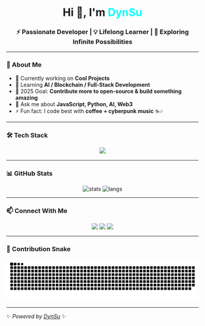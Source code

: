 <!-- GitHub Profile README -->
<h1 align="center">Hi 👋, I'm <span style="color:#00FFFF;">DynSu</span></h1>
<h3 align="center">⚡ Passionate Developer | 💡 Lifelong Learner | 🚀 Exploring Infinite Possibilities</h3>

---

### 🌈 About Me  
- 🔭 Currently working on **Cool Projects**  
- 🌱 Learning **AI / Blockchain / Full-Stack Development**  
- 🎯 2025 Goal: **Contribute more to open-source & build something amazing**  
- 💬 Ask me about **JavaScript, Python, AI, Web3**  
- ⚡ Fun fact: I code best with **coffee + cyberpunk music** ☕🎶  

---

### 🛠️ Tech Stack  
<p align="center">
  <img src="https://skillicons.dev/icons?i=html,css,js,ts,react,nodejs,python,java,go,php,mysql,mongodb,linux,docker,git,github,vscode,figma&theme=dark" />
</p>

---

### 📊 GitHub Stats  

<p align="center">
  <img src="https://github-readme-stats.vercel.app/api?username=DynSu&show_icons=true&theme=radical" alt="stats" height="170" />
  <img src="https://github-readme-stats.vercel.app/api/top-langs/?username=DynSu&layout=compact&theme=radical" alt="langs" height="170" />
</p>




---

### 📫 Connect With Me  
<p align="center">
  <a href="mailto:lizamiceliyio12@gmail.com"><img src="https://img.shields.io/badge/Email-D14836?style=for-the-badge&logo=gmail&logoColor=white" /></a>
  <a href="https://linkedin.com/in/DynSu"><img src="https://img.shields.io/badge/LinkedIn-0077B5?style=for-the-badge&logo=linkedin&logoColor=white" /></a>
  <a href="https://twitter.com/DynSu"><img src="https://img.shields.io/badge/Twitter-1DA1F2?style=for-the-badge&logo=twitter&logoColor=white" /></a>
</p>

---

### 🐍 Contribution Snake
<p align="center">
  <img src="https://raw.githubusercontent.com/Platane/snk/output/github-contribution-grid-snake-dark.svg" alt="snake" />
</p>

---

✨ *Powered by [DynSu](https://github.com/DynSu)* ✨
